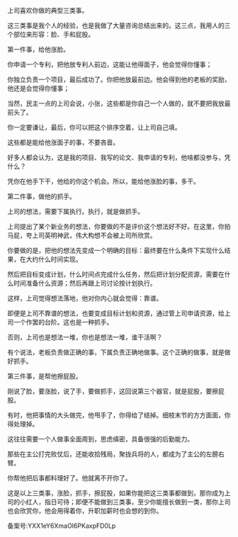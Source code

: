 上司喜欢你做的典型三类事。

这三类事是我个人的经验，也是我做了大量咨询总结出来的。这三点，我用人的三个部位来形容：脸、手和屁股。

第一件事，给他涨脸。

你申请一个专利，把他放专利人前边，这能让他得面子，他会觉得你懂事；

你独立负责一个项目，最后成功了。你把他放最前边。他会得到他的老板的奖励，他还是会觉得你懂事；

当然，民主一点的上司会说，小张，这些都是你自己一个人做的，就不要把我放最前头了。

你一定要谦让，最后，你可以把这个排序空着，让上司自己填。

这些都是能给他涨面子的事，不要吝啬。

好多人都会认为，这是我的项目、我写的论文、我申请的专利，他啥都没参与，凭什么？

凭你在他手下干，他给的你这个机会。所以，能给他涨脸的事，多干。

第二件事，做他的抓手。

上司的想法，需要下属执行。执行，就是做抓手。

上司提出了某个新业务的想法，你要做的不是评价这个想法好不好。在这里，你拍马屁，夸上司英明神武，伟大构想不会被上司所欣赏。

你要做的是，把他的想法先变成一个明确的目标：最终要在什么条件下实现什么结果，在大约什么时间实现。

然后把目标变成计划，什么时间点完成什么任务，然后把计划分配资源，需要在什么时间准备什么资源；然后再跟上司讨论按计划执行。

这样，上司觉得想法落地，他对你内心就会觉得：靠谱。

即便是上司不靠谱的想法，也要变成目标计划和资源，通过管上司申请资源，给上司一个作罢的台阶。这也是一种抓手。

否则，上司也是想法一堆，你也是想法一堆，谁干活啊？

有个说法，老板负责做正确的事，下属负责正确地做事。这个正确的做事，就是做好抓手。

第三件事，是帮他擦屁股。

刚说了脸，要涨脸，说了手，要做抓手，这回说第三个器官，就是屁股，要擦屁股。

有时，他把事情的大头做完，他甩手了，你得给了结掉。细枝末节的方方面面，你得处理掉。

这往往需要一个人做事全面周到，思虑缜密，具备很强的后勤能力。

那些在主公打完败仗后，还能收拾残局，聚拢兵将的人，都成为了主公的左膀右臂。

你帮他把后事都料理好了。他就离不开你了。

这是以上三类事，涨脸，抓手，擦屁股，如果你能把这三类事都做到，那你成为上司的小红人，指日可待；即便不能做到三类事，至少你能擅长做到一类，那你上司也会欣赏你，他会用得着你，升职加薪时也会想的到你。

备案号:YXX1eY6XmaOI6PKaxpFD0Lp